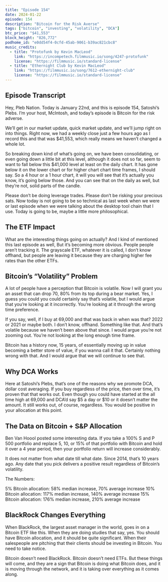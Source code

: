 ```yaml
---
title: "Episode 154"
date: 2024-01-22
episode: 154
description: "Bitcoin for the Risk Averse"
tags: ["bitcoin", "investing", "volatility", "DCA"]
btc_price: "$41,553"
block_height: "826,772"
podhome_id: "e0dd54f4-0cfd-45ab-9061-b39ac821cbc8"
music_credits:
  - title: "Protofunk by Kevin MacLeod"
    link: "https://incompetech.filmmusic.io/song/4247-protofunk"
    license: "https://filmmusic.io/standard-license"
  - title: "Ethernight Club by Kevin MacLeod"
    link: "https://filmmusic.io/song/7612-ethernight-club"
    license: "https://filmmusic.io/standard-license"
---
```


## Episode Transcript

Hey, Pleb Nation. Today is January 22nd, and this is episode 154, Satoshi’s Plebs. I’m your host, McIntosh, and today’s episode is Bitcoin for the risk adverse.

We’ll get in our market update, quick market update, and we’ll jump right on into things. Right now, we had a weekly close just a few hours ago as I record this and that was $41,553, which really means we haven’t changed a whole lot.

So breaking down kind of what’s going on, we have been consolidating, or even going down a little bit at this level, although it does not so far, seem to want to fall below this $41,000 level at least on the daily chart. It has gone below it on the lower chart or for higher chart chart time frames, I should say. So a 4 hour or a 1 hour chart, it will you will see that it’s actually you know, it’s going below those. And you can see that on the daily as well, but they’re not, solid parts of the candle.

Please don’t be doing leverage trades. Please don’t be risking your precious sats. Now today is not going to be so technical as last week when we were or last episode when we were talking about the desktop tool chain that I use. Today is going to be, maybe a little more philosophical.

## The ETF Impact

What are the interesting things going on actually? And I kind of mentioned this last episode as well, But it’s becoming more obvious. People people aren’t tracking it. The grayscale ETF, whatever it is called, I don’t know offhand, but people are leaving it because they are charging higher fee rates than the other ETFs.

## Bitcoin’s “Volatility” Problem

A lot of people have a perception that Bitcoin is volatile. Now I will grant you an asset that can drop 70, 80% from its top during a bear market. Yes, I guess you could you could certainly say that’s volatile, but I would argue that you’re looking at it incorrectly. You’re looking at it through the wrong time preference.

If you say, well, if I buy at 69,000 and that was back in when was that? 2022 or 2021 or maybe both. I don’t know, offhand. Something like that. And that’s volatile because we haven’t been above that since. I would argue you’re not zooming out. You’re not looking at the long enough time frame.

Bitcoin has a history now, 15 years, of essentially moving up in value becoming a better store of value, if you wanna call it that. Certainly nothing wrong with that. And I would argue that we will continue to see that.

## Why DCA Works

Here at Satoshi’s Plebs, that’s one of the reasons why we promote DCA, dollar cost averaging. If you buy regardless of the price, then over time, it’s proven that that works out. Even though you could have started at the all time high at 69,000 and DCA’d say $5 a day or $10 or it doesn’t matter the amount. It still works out, of course, regardless. You would be positive in your allocation at this point.

## The Data on Bitcoin + S&P Allocation

Ben Van Hoool posted some interesting data. If you take a 100% S and P 500 portfolio and replace 5, 10, or 15% of that portfolio with Bitcoin and hold it over a 4 year period, then your portfolio return will increase considerably.

It does not matter from what date till what date. Since 2014, that’s 10 years ago. Any date that you pick delivers a positive result regardless of Bitcoin’s volatility.

The Numbers:

5% Bitcoin allocation: 58% median increase, 70% average increase
10% Bitcoin allocation: 117% median increase, 140% average increase
15% Bitcoin allocation: 176% median increase, 210% average increase

## BlackRock Changes Everything

When BlackRock, the largest asset manager in the world, goes in on a Bitcoin ETF like this. When they are doing studies that say, yes. You should have Bitcoin allocation, and it should be quite significant. When their salespeople are pitching that their clients should be investing in Bitcoin. You need to take notice.

Bitcoin doesn’t need BlackRock. Bitcoin doesn’t need ETFs. But these things will come, and they are a sign that Bitcoin is doing what Bitcoin does, and it is moving through the network, and it is taking over everything as it comes along.

